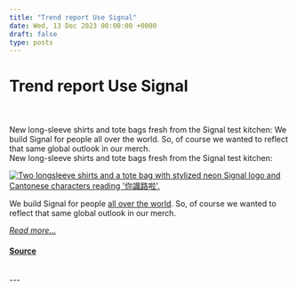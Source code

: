```yaml
---
title: "Trend report Use Signal"
date: Wed, 13 Dec 2023 00:00:00 +0000
draft: false
type: posts
---
```

# Trend report Use Signal

<br/>

<br/>
 New long-sleeve shirts and tote bags fresh from the Signal test kitchen: We build Signal for people all over the world. So, of course we wanted to reflect that same global outlook in our merch. 
<br/>
New long-sleeve shirts and tote bags fresh from the Signal test kitchen:

[![Two longsleeve shirts and a tote bag with stylized neon Signal logo and Cantonese characters reading '你識路啦'.](/blog/images/use-signal-header.png)](https://shop.signal.org/)

We build Signal for people [all over the world](/blog/signal-is-for-everyone/). So, of course we wanted to reflect that same global outlook in our merch.

[_Read more..._](https://signal.org/blog/trend-report-use-signal/)

#### [Source](https://signal.org/blog/trend-report-use-signal/)

<br/>
---
